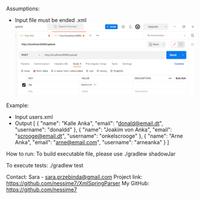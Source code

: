Assumptions:
- Input file must be ended .xml
![img.png](img.png)

Example:
- Input
users.xml
- Output
  [
  {
  "name": "Kalle Anka",
  "email": "donald@email.dt",
  "username": "donaldd"
  },
  {
  "name": "Joakim von Anka",
  "email": "scrooge@email.dt",
  "username": "onkelscrooge"
  },
  {
  "name": "Arne Anka",
  "email": "arne@email.com",
  "username": "arneanka"
  }
  ]

How to run:
To build executable file, please use
./gradlew shadowJar

To execute tests:
./gradlew test

Contact:
Sara - sara.przebinda@gmail.com
Project link: https://github.com/nessime7/XmlSpringParser
My GitHub: https://github.com/nessime7